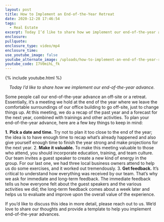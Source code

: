 ```yaml
---
layout: post
title: How to Implement an End-of-the-Year Retreat
date: 2020-12-28 17:46:54
tags:
  - Real Estate
excerpt: Today I’d like to share how we implement our end-of-the-year advance.
enclosure:
pullquote:
enclosure_type: video/mp4
enclosure_time:
use_youtube_image: false
youtube_alternate_image: /uploads/how-to-implement-an-end-of-the-year-retreat-yt.jpg
youtube_code: I7V0mihL_fk
---
```


{% include youtube.html %}

<p style="text-align:center"><em>Today I’d like to share how we implement our end-of-the-year advance.</em></p>

Some people call our end-of-the-year advance an off-site or a retreat. Essentially, it’s a meeting we hold at the end of the year where we leave the comfortable surroundings of our office building to go off-site, just to change things up. At this meeting, we do a recap of the past year and a forecast for the next year, combined with trainings and other activities. To plan your end-of-the-year advance, here are a few key things to keep in mind:

<b>1.</b> **Pick a date and time.** Try not to plan it too close to the end of the year; the idea is to have enough time to recap what’s already happened and also give yourself enough time to finish the year strong and make projections for the next year.
2. **Make it valuable.** To make this meeting valuable to those who attend, you should incorporate education, training, and team culture. Our team invites a guest speaker to create a new kind of energy in the group. For our last one, we had three local business owners attend to help us do some exercises, and it worked out tremendously.
3. **Get feedback.** It’s critical to understand how everything was received by our team. That’s why we ask for immediate and long-term feedback. The immediate feedback tells us how everyone felt about the guest speakers and the various activities we did; the long-term feedback comes about a week later and helps us to evaluate and improve upon the overall value of the experience.

If you’d like to discuss this idea in more detail, please reach out to us. We’d love to share our thoughts and provide a template to help you implement end-of-the-year advances.
